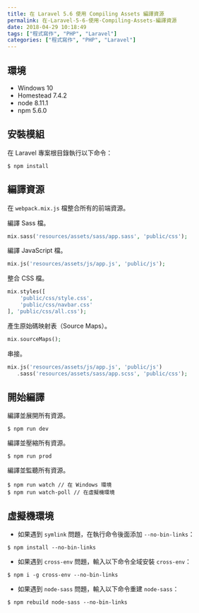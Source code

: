 ```yaml
---
title: 在 Laravel 5.6 使用 Compiling Assets 編譯資源
permalink: 在-Laravel-5-6-使用-Compiling-Assets-編譯資源
date: 2018-04-29 10:18:49
tags: ["程式寫作", "PHP", "Laravel"]
categories: ["程式寫作", "PHP", "Laravel"]
---
```


## 環境
- Windows 10
- Homestead 7.4.2
- node 8.11.1
- npm 5.6.0

## 安裝模組
在 Laravel 專案根目錄執行以下命令：
```
$ npm install
```

## 編譯資源
在 `webpack.mix.js` 檔整合所有的前端資源。

編譯 Sass 檔。
```PHP
mix.sass('resources/assets/sass/app.sass', 'public/css');
```
編譯 JavaScript 檔。
```PHP
mix.js('resources/assets/js/app.js', 'public/js');
```
整合 CSS 檔。
```PHP
mix.styles([
    'public/css/style.css',
    'public/css/navbar.css'
], 'public/css/all.css');
```
產生原始碼映射表（Source Maps）。
```PHP
mix.sourceMaps();
```
串接。
```PHP
mix.js('resources/assets/js/app.js', 'public/js')
   .sass('resources/assets/sass/app.scss', 'public/css');
```

## 開始編譯
編譯並展開所有資源。
```
$ npm run dev
```
編譯並壓縮所有資源。
```
$ npm run prod
```
編譯並監聽所有資源。
```
$ npm run watch // 在 Windows 環境
$ npm run watch-poll // 在虛擬機環境
```

## 虛擬機環境
- 如果遇到 `symlink` 問題，在執行命令後面添加 `--no-bin-links`：

```
$ npm install --no-bin-links
```

- 如果遇到 `cross-env` 問題，輸入以下命令全域安裝 `cross-env`：

```
$ npm i -g cross-env --no-bin-links
```

- 如果遇到 `node-sass` 問題，輸入以下命令重建 `node-sass`：

```
$ npm rebuild node-sass --no-bin-links
```